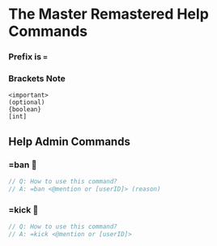 
# The Master Remastered Help Commands

### **Prefix is** `=`

### **Brackets Note**
```
<important>
(optional)
{boolean}
[int]
```

## Help Admin Commands

### =ban 🚫
```javascript
// Q: How to use this command?
// A: =ban <@mention or [userID]> (reason)
```
### =kick 🦵
```javascript
// Q: How to use this command?
// A: =kick <@mention or [userID]>
```
